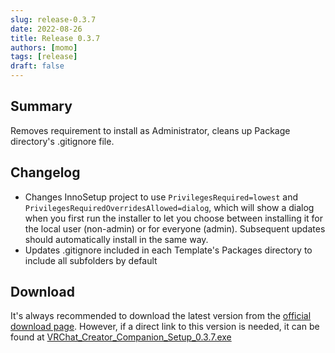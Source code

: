 ```yaml
---
slug: release-0.3.7
date: 2022-08-26
title: Release 0.3.7
authors: [momo]
tags: [release]
draft: false
---
```

## Summary

Removes requirement to install as Administrator, cleans up Package directory's .gitignore file.

<!--truncate-->

## Changelog

* Changes InnoSetup project to use `PrivilegesRequired=lowest` and `PrivilegesRequiredOverridesAllowed=dialog`, which will show a dialog when you first run the installer to let you choose between installing it for the local user (non-admin) or for everyone (admin). Subsequent updates should automatically install in the same way.
* Updates .gitignore included in each Template's Packages directory to include all subfolders by default

## Download

It's always recommended to download the latest version from the [official download page](https://vrchat.com/home/download).
However, if a direct link to this version is needed, it can be found at [VRChat_Creator_Companion_Setup_0.3.7.exe](https://vrcpm.vrchat.cloud/vcc/Builds/0.3.7/VRChat_CreatorCompanion_Setup_0.3.7.exe)
